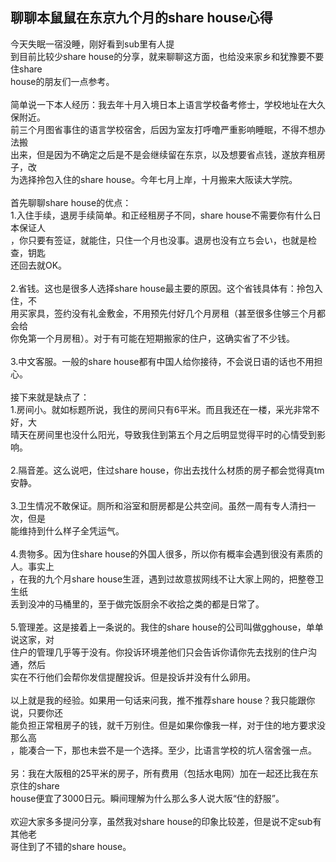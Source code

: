 ## 聊聊本鼠鼠在东京九个月的share house心得

今天失眠一宿没睡，刚好看到sub里有人提<br>
到目前比较少share house的分享，就来聊聊这方面，也给没来家乡和犹豫要不要住share<br>
house的朋友们一点参考。<br><br>
简单说一下本人经历：我去年十月入境日本上语言学校备考修士，学校地址在大久保附近。<br>
前三个月图省事住的语言学校宿舍，后因为室友打呼噜严重影响睡眠，不得不想办法搬<br>
出来，但是因为不确定之后是不是会继续留在东京，以及想要省点钱，遂放弃租房子，改<br>
为选择拎包入住的share house。今年七月上岸，十月搬来大阪读大学院。<br><br>
首先聊聊share house的优点：<br>
1.入住手续，退房手续简单。和正经租房子不同，share house不需要你有什么日本保证人<br>
，你只要有签证，就能住，只住一个月也没事。退房也没有立ち会い，也就是检查，钥匙<br>
还回去就OK。<br><br>
2.省钱。这也是很多人选择share house最主要的原因。这个省钱具体有：拎包入住，不<br>
用买家具，签约没有礼金敷金，不用预先付好几个月房租（甚至很多住够三个月都会给<br>
你免第一个月房租）。对于有可能在短期搬家的住户，这确实省了不少钱。<br><br>
3.中文客服。一般的share house都有中国人给你接待，不会说日语的话也不用担心。<br><br>
接下来就是缺点了：<br>
1.房间小。就如标题所说，我住的房间只有6平米。而且我还在一楼，采光非常不好，大<br>
晴天在房间里也没什么阳光，导致我住到第五个月之后明显觉得平时的心情受到影响。<br><br>
2.隔音差。这么说吧，住过share house，你出去找什么材质的房子都会觉得真tm安静。<br><br>
3.卫生情况不敢保证。厕所和浴室和厨房都是公共空间。虽然一周有专人清扫一次，但是<br>
能维持到什么样子全凭运气。<br><br>
4.贵物多。因为住share house的外国人很多，所以你有概率会遇到很没有素质的人。事实上<br>
，在我的九个月share house生涯，遇到过故意拔网线不让大家上网的，把整卷卫生纸<br>
丢到没冲的马桶里的，至于做完饭厨余不收拾之类的都是日常了。<br><br>
5.管理差。这是接着上一条说的。我住的share house的公司叫做gghouse，单单说这家，对<br>
住户的管理几乎等于没有。你投诉环境差他们只会告诉你请你先去找别的住户沟通，然后<br>
实在不行他们会帮你发信提醒投诉。但是投诉并没有什么卵用。<br><br>
以上就是我的经验。如果用一句话来问我，推不推荐share house？我只能跟你说，只要你还<br>
能负担正常租房子的钱，就千万别住。但是如果你像我一样，对于住的地方要求没那么高<br>
，能凑合一下，那也未尝不是一个选择。至少，比语言学校的坑人宿舍强一点。<br><br>
另：我在大阪租的25平米的房子，所有费用（包括水电网）加在一起还比我在东京住的share<br>
house便宜了3000日元。瞬间理解为什么那么多人说大阪“住的舒服”。<br><br>
欢迎大家多多提问分享，虽然我对share house的印象比较差，但是说不定sub有其他老<br>
哥住到了不错的share house。<br><br>
